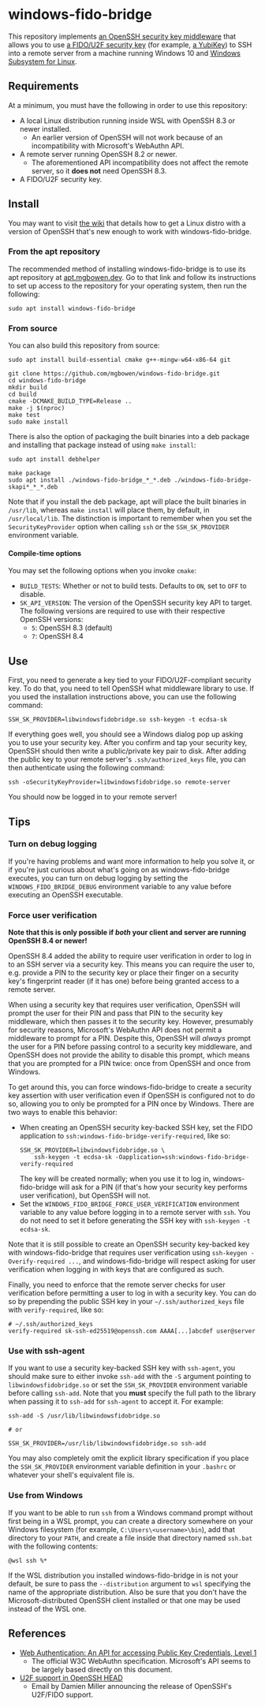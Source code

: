 # windows-fido-bridge

This repository implements [an OpenSSH security key
middleware](https://github.com/openssh/openssh-portable/blob/e9dc9863723e111ae05e353d69df857f0169544a/PROTOCOL.u2f)
that allows you to use [a FIDO/U2F security
key](https://en.wikipedia.org/wiki/Universal_2nd_Factor) (for example, [a
YubiKey](https://www.yubico.com/products/)) to SSH into a remote server from a
machine running Windows 10 and [Windows Subsystem for
Linux](https://docs.microsoft.com/en-us/windows/wsl/about).

## Requirements

At a minimum, you must have the following in order to use this repository:

* A local Linux distribution running inside WSL with OpenSSH 8.3 or newer
  installed.
  * An earlier version of OpenSSH will not work because of an incompatibility
    with Microsoft's WebAuthn API.
* A remote server running OpenSSH 8.2 or newer.
  * The aforementioned API incompatibility does not affect the remote server, so
    it **does not** need OpenSSH 8.3.
* A FIDO/U2F security key.

## Install

You may want to visit [the
wiki](https://github.com/mgbowen/windows-fido-bridge/wiki/Installing-a-distro-with-OpenSSH-8.3)
that details how to get a Linux distro with a version of OpenSSH that's new
enough to work with windows-fido-bridge.

### From the apt repository

The recommended method of installing windows-fido-bridge is to use its apt
repository at [apt.mgbowen.dev](https://apt.mgbowen.dev). Go to that link and
follow its instructions to set up access to the repository for your operating
system, then run the following:

```
sudo apt install windows-fido-bridge
```

### From source

You can also build this repository from source:

```
sudo apt install build-essential cmake g++-mingw-w64-x86-64 git

git clone https://github.com/mgbowen/windows-fido-bridge.git
cd windows-fido-bridge
mkdir build
cd build
cmake -DCMAKE_BUILD_TYPE=Release ..
make -j $(nproc)
make test
sudo make install
```

There is also the option of packaging the built binaries into a deb package and
installing that package instead of using `make install`:

```
sudo apt install debhelper

make package
sudo apt install ./windows-fido-bridge_*_*.deb ./windows-fido-bridge-skapi*_*_*.deb
```

Note that if you install the deb package, apt will place the built binaries in
`/usr/lib`, whereas `make install` will place them, by default, in
`/usr/local/lib`. The distinction is important to remember when you set the
`SecurityKeyProvider` option when calling `ssh` or the `SSH_SK_PROVIDER`
environment variable.

#### Compile-time options

You may set the following options when you invoke `cmake`:

* `BUILD_TESTS`: Whether or not to build tests. Defaults to `ON`, set to `OFF`
  to disable.
* `SK_API_VERSION`: The version of the OpenSSH security key API to target. The
  following versions are required to use with their respective OpenSSH versions:
    * `5`: OpenSSH 8.3 (default)
    * `7`: OpenSSH 8.4

## Use

First, you need to generate a key tied to your FIDO/U2F-compliant security key.
To do that, you need to tell OpenSSH what middleware library to use. If you used
the installation instructions above, you can use the following command:

```
SSH_SK_PROVIDER=libwindowsfidobridge.so ssh-keygen -t ecdsa-sk
```

If everything goes well, you should see a Windows dialog pop up asking you to
use your security key. After you confirm and tap your security key, OpenSSH
should then write a public/private key pair to disk. After adding the public key
to your remote server's `.ssh/authorized_keys` file, you can then authenticate
using the following command:

```
ssh -oSecurityKeyProvider=libwindowsfidobridge.so remote-server
```

You should now be logged in to your remote server!

## Tips

### Turn on debug logging

If you're having problems and want more information to help you solve it, or if
you're just curious about what's going on as windows-fido-bridge executes, you
can turn on debug logging by setting the `WINDOWS_FIDO_BRIDGE_DEBUG` environment
variable to any value before executing an OpenSSH executable.

### Force user verification

**Note that this is only possible if _both_ your client and server are running
OpenSSH 8.4 or newer!**

OpenSSH 8.4 added the ability to require user verification in order to log in to
an SSH server via a security key. This means you can require the user to, e.g.
provide a PIN to the security key or place their finger on a security key's
fingerprint reader (if it has one) before being granted access to a remote
server.

When using a security key that requires user verification, OpenSSH will prompt
the user for their PIN and pass that PIN to the security key middleware, which
then passes it to the security key. However, presumably for security reasons,
Microsoft's WebAuthn API does not permit a middleware to prompt for a PIN.
Despite this, OpenSSH will _always_ prompt the user for a PIN before passing
control to a security key middleware, and OpenSSH does not provide the ability
to disable this prompt, which means that you are prompted for a PIN twice: once
from OpenSSH and once from Windows.

To get around this, you can force windows-fido-bridge to create a security key
assertion with user verification even if OpenSSH is configured not to do so,
allowing you to only be prompted for a PIN once by Windows. There are two ways
to enable this behavior:

* When creating an OpenSSH security key-backed SSH key, set the FIDO application
  to `ssh:windows-fido-bridge-verify-required`, like so:
  ```
  SSH_SK_PROVIDER=libwindowsfidobridge.so \
      ssh-keygen -t ecdsa-sk -Oapplication=ssh:windows-fido-bridge-verify-required
  ```
  The key will be created normally; when you use it to log in,
  windows-fido-bridge will ask for a PIN (if that's how your security key
  performs user verification), but OpenSSH will not.
* Set the `WINDOWS_FIDO_BRIDGE_FORCE_USER_VERIFICATION` environment variable to
  any value before logging in to a remote server with `ssh`. You do not need to
  set it before generating the SSH key with `ssh-keygen -t ecdsa-sk`.

Note that it is still possible to create an OpenSSH security key-backed key with
windows-fido-bridge that requires user verification using `ssh-keygen
-Overify-required ...`, and windows-fido-bridge will respect asking for user
verification when logging in with keys that are configured as such.

Finally, you need to enforce that the remote server checks for user verification
before permitting a user to log in with a security key. You can do so by
prepending the public SSH key in your `~/.ssh/authorized_keys` file with
`verify-required`, like so:
```
# ~/.ssh/authorized_keys
verify-required sk-ssh-ed25519@openssh.com AAAA[...]abcdef user@server
```

### Use with ssh-agent

If you want to use a security key-backed SSH key with `ssh-agent`, you should
make sure to either invoke `ssh-add` with the `-S` argument pointing to
`libwindowsfidobridge.so` or set the `SSH_SK_PROVIDER` environment variable
before calling `ssh-add`. Note that you **must** specify the full path to the
library when passing it to `ssh-add` for `ssh-agent` to accept it. For example:

```
ssh-add -S /usr/lib/libwindowsfidobridge.so

# or

SSH_SK_PROVIDER=/usr/lib/libwindowsfidobridge.so ssh-add
```

You may also completely omit the explicit library specification if you place the
`SSH_SK_PROVIDER` environment variable definition in your `.bashrc` or whatever
your shell's equivalent file is.

### Use from Windows

If you want to be able to run `ssh` from a Windows command prompt without first
being in a WSL prompt, you can create a directory somewhere on your Windows
filesystem (for example, `C:\Users\<username>\bin`), add that directory to your
`PATH`, and create a file inside that directory named `ssh.bat` with the
following contents:

```
@wsl ssh %*
```

If the WSL distribution you installed windows-fido-bridge in is not your
default, be sure to pass the `--distribution` argument to `wsl` specifying the
name of the appropriate distribution. Also be sure that you don't have the
Microsoft-distributed OpenSSH client installed or that one may be used instead
of the WSL one.

## References

* [Web Authentication: An API for accessing Public Key Credentials, Level
  1](https://www.w3.org/TR/webauthn/)
  * The official W3C WebAuthn specification. Microsoft's API seems to be largely
    based directly on this document.
* [U2F support in OpenSSH
  HEAD](https://marc.info/?l=openssh-unix-dev&m=157259802529972&w=2)
  * Email by Damien Miller announcing the release of OpenSSH's U2F/FIDO support.
